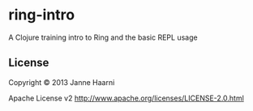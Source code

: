 # ring-intro

A Clojure training intro to Ring and the basic REPL usage

## License

Copyright © 2013 Janne Haarni

Apache License v2 http://www.apache.org/licenses/LICENSE-2.0.html
